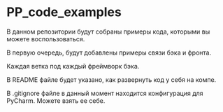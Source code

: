 # PP_code_examples

В данном репозитории будут собраны примеры кода, которыми вы можете воспользоваться.

В первую очередь, будут добавлены примеры связи бэка и фронта.

Каждая ветка под каждый фреймворк бэка.

В README файле будет указано, как развернуть код у себя на компе.

В .gitignore файле в данный момент находится конфигурация для PyCharm. Можете взять ее себе.